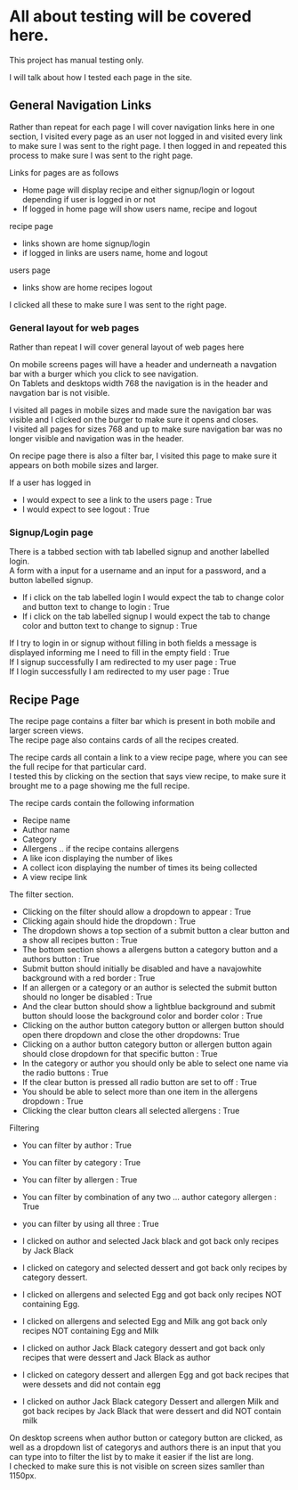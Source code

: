 # All about testing will be covered here.  

This project has manual testing only.  

I will talk about how I tested each page in the site.

## General Navigation Links 

Rather than repeat for each page I will cover navigation links here in one section, I visited every page as an user not logged in and visited every link
to make sure I was sent to the right page. I then logged in and repeated this process to make sure I was sent to the right page.

Links for pages are as follows  

- Home page will display recipe and either signup/login  or logout depending if user is logged in or not
- If logged in home page will show users name, recipe and logout

recipe page  
- links shown are home signup/login
- if logged in links are users name, home and logout

users page
- links show are home recipes logout

I clicked all these to make sure I was sent to the right page.  

### General layout for web pages

Rather than repeat I will cover general layout of web pages here

On mobile screens pages will have a header and underneath a navgation bar with a burger which you click to see navigation.  
On Tablets and desktops width 768 the navigation is in the header and navgation bar is not visible.  

I visited all pages in mobile sizes and made sure the navigation bar was visible and I clicked on the burger to make sure it opens and closes.  
I visited all pages for sizes 768 and up to make sure navigation bar was no longer visible and navigation was in the header.  

On recipe page there is also a filter bar, I visited this page to make sure it appears on both mobile sizes and larger.


If a user has logged in  

- I would expect to see a link to the users page : True
- I would expect to see logout : True


### Signup/Login page

There is a tabbed section with tab labelled signup and another labelled login.  
A form with a input for a username and an input for a password, and a button labelled signup.  

- If i click on the tab labelled login I would expect the tab to change color and button text to change to login : True
- If i click on the tab labelled signup I would expect the tab to change color and button text to change to signup : True

If I try to login in or signup without filling in both fields a message is displayed informing me I need to fill in the empty field : True  
If I signup successfully I am redirected to my user page : True  
If I login successfully I am redirected to my user page : True  


## Recipe Page

The recipe page contains a filter bar which is present in both mobile and larger screen views.  
The recipe page also contains cards of all the recipes created.

The recipe cards all contain a link to a view recipe page, where you can see the full recipe for that particular card.  
I tested this by clicking on the section that says view recipe, to make sure it brought me to a page showing me the full recipe.  

The recipe cards contain the following information  

- Recipe name
- Author name
- Category
- Allergens .. if the recipe contains allergens
- A like icon displaying the number of likes
- A collect icon displaying the number of times its being collected
- A view recipe link

The filter section.  

- Clicking on the filter should allow a dropdown to appear : True
- Clicking again should hide the dropdown : True
- The dropdown shows a top section of a submit button a clear button and a show all recipes button : True
- The bottom section shows a allergens button a category button and a authors button : True
- Submit button should initially be disabled and have a navajowhite background with a red border : True
- If an allergen or a category or an author is selected the submit button should no longer be disabled : True
- And the clear button should show a lightblue background and submit button should loose the background color and border color : True
- Clicking on the author button category button or allergen button should open there dropdown and close the other dropdowns: True
- Clicking on a author button category button or allergen button again should close dropdown for that specific button : True
- In the category or author you should only be able to select one name via the radio buttons : True
- If the clear button is pressed all radio button are set to off : True
- You should be able to select more than one item in the allergens dropdown : True
- Clicking the clear button clears all selected allergens : True

Filtering  

- You can filter by author : True
- You can filter by category : True
- You can filter by allergen : True
- You can filter by combination of any two ... author category allergen : True
- you can filter by using all three : True

- I clicked on author and selected Jack black and got back only recipes by Jack Black 
- I clicked on category and selected dessert and got back only recipes by category dessert.  
- I clicked on allergens and selected Egg and got back only recipes NOT containing Egg.  
- I clicked on allergens and selected Egg and Milk ang got back only recipes NOT containing Egg and Milk  
- I clicked on author Jack Black category dessert and got back only recipes that were dessert and Jack Black as author
- I clicked on category dessert and allergen Egg and got back recipes that were dessets and did not contain egg
- I clicked on author Jack Black category Dessert and allergen Milk and got back recipes by Jack Black that were dessert and did NOT contain milk

On desktop screens when author button or category button are clicked, as well as a dropdown list of categorys and authors there is an input 
that you can type into to filter the list by to make it easier if the list are long.  
I checked to make sure this is not visible on screen sizes samller than 1150px.  




 




